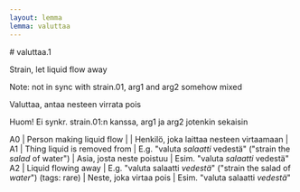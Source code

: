 ```yaml
---
layout: lemma
lemma: valuttaa
---
```


<div class="sense">
# <span class="sensename">valuttaa.1</span>

<span class="description">Strain, let liquid flow away</span>

Note: not in sync with strain.01, arg1 and arg2 somehow mixed

<span class="description">Valuttaa, antaa nesteen virrata pois</span>

Huom! Ei synkr. strain.01:n kanssa, arg1 ja arg2 jotenkin sekaisin

A0 | Person making liquid flow |   | Henkilö, joka laittaa nesteen virtaamaan |  
A1 | Thing liquid is removed from | E.g. "valuta *salaatti* vedestä" ("strain the *salad* of water") | Asia, josta neste poistuu | Esim. "valuta *salaatti* vedestä"
A2 | Liquid flowing away | E.g. "valuta salaatti *vedestä*" ("strain the salad of *water*") (tags: rare) | Neste, joka virtaa pois | Esim. "valuta salaatti *vedestä*"

</div>

